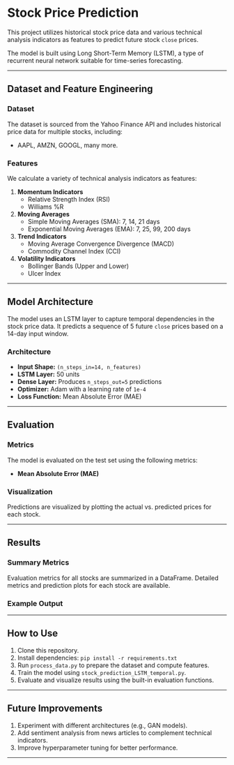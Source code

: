 # Stock Price Prediction

This project utilizes historical stock price data and various technical analysis indicators as features to predict future stock `close` prices. 

The model is built using Long Short-Term Memory (LSTM), a type of recurrent neural network suitable for time-series forecasting.

---

## Dataset and Feature Engineering

### Dataset
The dataset is sourced from the Yahoo Finance API and includes historical price data for multiple stocks, including:
- AAPL, AMZN, GOOGL, many more.

### Features
We calculate a variety of technical analysis indicators as features:
1. **Momentum Indicators**
   - Relative Strength Index (RSI)
   - Williams %R
2. **Moving Averages**
   - Simple Moving Averages (SMA): 7, 14, 21 days
   - Exponential Moving Averages (EMA): 7, 25, 99, 200 days
3. **Trend Indicators**
   - Moving Average Convergence Divergence (MACD)
   - Commodity Channel Index (CCI)
4. **Volatility Indicators**
   - Bollinger Bands (Upper and Lower)
   - Ulcer Index

---

## Model Architecture

The model uses an LSTM layer to capture temporal dependencies in the stock price data. It predicts a sequence of 5 future `close` prices based on a 14-day input window. 

### Architecture
- **Input Shape:** `(n_steps_in=14, n_features)`
- **LSTM Layer:** 50 units
- **Dense Layer:** Produces `n_steps_out=5` predictions
- **Optimizer:** Adam with a learning rate of `1e-4`
- **Loss Function:** Mean Absolute Error (MAE)

---

## Evaluation

### Metrics
The model is evaluated on the test set using the following metrics:
- **Mean Absolute Error (MAE)**

### Visualization
Predictions are visualized by plotting the actual vs. predicted prices for each stock.

---

## Results

### Summary Metrics
Evaluation metrics for all stocks are summarized in a DataFrame. Detailed metrics and prediction plots for each stock are available.

### Example Output

---

## How to Use

1. Clone this repository.
2. Install dependencies: `pip install -r requirements.txt`
3. Run `process_data.py` to prepare the dataset and compute features.
4. Train the model using `stock_prediction_LSTM_temporal.py`.
5. Evaluate and visualize results using the built-in evaluation functions.

---

## Future Improvements
1. Experiment with different architectures (e.g., GAN models).
2. Add sentiment analysis from news articles to complement technical indicators.
3. Improve hyperparameter tuning for better performance.

---